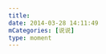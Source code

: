 ```yaml
---
title: 
date: 2014-03-28 14:11:49
mCategories: [说说]
type: moment
---
```


<div id="pics-20140328141149"></div>

<script src="/lib/moment/pics.js"></script>
<script>
var data = [
    {"link": "2014-03-28_000001.webp", "type": "shuoshuo"},
    {"link": "2014-03-28_000003.webp", "type": "shuoshuo"}
];
picsRender(data, "pics-20140328141149");
</script>
